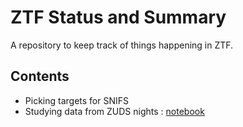 # ZTF Status and Summary
A repository to keep track of things happening in ZTF.

## Contents
- Picking targets for SNIFS
- Studying data from ZUDS nights : [notebook](./Examples/demo_zuds_data_nights.ipynb)
